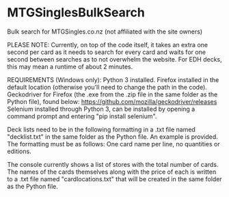 # MTGSinglesBulkSearch
Bulk search for MTGSingles.co.nz (not affiliated with the site owners)

PLEASE NOTE:
Currently, on top of the code itself, it takes an extra one second per card as it needs to search for every card and waits for one second between searches as to not overwhelm the website. For EDH decks, this may mean a runtime of about 2 minutes. 

REQUIREMENTS (Windows only):
Python 3 installed.
Firefox installed in the default location (otherwise you'll need to change the path in the code).
Geckodriver for Firefox (the .exe from the .zip file in the same folder as the Python file), found below:
https://github.com/mozilla/geckodriver/releases
Selenium installed through Python 3, can be installed by opening a command prompt and entering "pip install selenium".

Deck lists need to be in the following formatting in a .txt file named "decklist.txt" in the same folder as the Python file. An example is provided. The formatting must be as follows:
One card name per line,  no quantities or editions. 

The console currently shows a list of stores with the total number of cards. The names of the cards themselves along with the price of each is written to a .txt file named "cardlocations.txt" that will be created in the same folder as the Python file. 